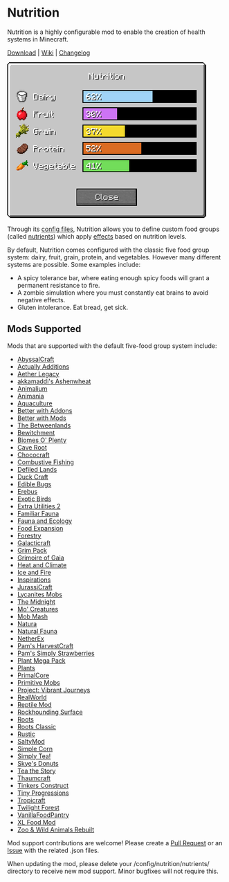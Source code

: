 # Nutrition

Nutrition is a highly configurable mod to enable the creation of health systems in Minecraft.

[Download](https://github.com/WesCook/Nutrition/releases) | [Wiki](https://github.com/WesCook/Nutrition/wiki) | [Changelog](changelog.md)

![Nutrition GUI](screenshots/gui.png "Nutrition GUI")

Through its [config files](https://github.com/WesCook/Nutrition/wiki/Configuration), Nutrition allows you to define custom food groups (called [nutrients](https://github.com/WesCook/Nutrition/wiki/Nutrients)) which apply [effects](https://github.com/WesCook/Nutrition/wiki/Effects) based on nutrition levels.

By default, Nutrition comes configured with the classic five food group system: dairy, fruit, grain, protein, and vegetables.  However many different systems are possible.  Some examples include:

* A spicy tolerance bar, where eating enough spicy foods will grant a permanent resistance to fire.
* A zombie simulation where you must constantly eat brains to avoid negative effects.
* Gluten intolerance.  Eat bread, get sick.

## Mods Supported

Mods that are supported with the default five-food group system include:

* [AbyssalCraft](https://minecraft.curseforge.com/projects/abyssalcraft)
* [Actually Additions](https://minecraft.curseforge.com/projects/actually-additions)
* [Aether Legacy](https://minecraft.curseforge.com/projects/aether-legacy)
* [akkamaddi's Ashenwheat](https://minecraft.curseforge.com/projects/akkamaddis-ashenwheat)
* [Animalium](https://minecraft.curseforge.com/projects/animalium)
* [Animania](https://minecraft.curseforge.com/projects/animania)
* [Aquaculture](https://minecraft.curseforge.com/projects/aquaculture)
* [Better with Addons](https://minecraft.curseforge.com/projects/better-with-addons)
* [Better with Mods](https://minecraft.curseforge.com/projects/better-with-mods)
* [The Betweenlands](https://minecraft.curseforge.com/projects/angry-pixel-the-betweenlands-mod)
* [Bewitchment](https://minecraft.curseforge.com/projects/bewitchment)
* [Biomes O' Plenty](https://minecraft.curseforge.com/projects/biomes-o-plenty)
* [Cave Root](https://minecraft.curseforge.com/projects/cave-root)
* [Chococraft](https://minecraft.curseforge.com/projects/chococraft-3)
* [Combustive Fishing](https://minecraft.curseforge.com/projects/combustive-fishing)
* [Defiled Lands](https://minecraft.curseforge.com/projects/defiled-lands)
* [Duck Craft](https://minecraft.curseforge.com/projects/duck-craft)
* [Edible Bugs](https://minecraft.curseforge.com/projects/edible-bugs)
* [Erebus](https://minecraft.curseforge.com/projects/the-erebus)
* [Exotic Birds](https://minecraft.curseforge.com/projects/exotic-birds)
* [Extra Utilities 2](https://minecraft.curseforge.com/projects/extra-utilities)
* [Familiar Fauna](https://minecraft.curseforge.com/projects/familiar-fauna)
* [Fauna and Ecology](https://minecraft.curseforge.com/projects/fauna-and-ecology)
* [Food Expansion](https://minecraft.curseforge.com/projects/food-expansion)
* [Forestry](https://minecraft.curseforge.com/projects/forestry)
* [Galacticraft](https://micdoodle8.com/mods/galacticraft)
* [Grim Pack](https://minecraft.curseforge.com/projects/grim-pack)
* [Grimoire of Gaia](https://minecraft.curseforge.com/projects/grimoire-of-gaia)
* [Heat and Climate](https://defeatedcrow.jp/modwiki/HeatAndClimate_EN)
* [Ice and Fire](https://minecraft.curseforge.com/projects/ice-and-fire-dragons)
* [Inspirations](https://minecraft.curseforge.com/projects/inspirations)
* [JurassiCraft](https://minecraft.curseforge.com/projects/jurassicraft)
* [Lycanites Mobs](https://minecraft.curseforge.com/projects/lycanites-mobs)
* [The Midnight](https://minecraft.curseforge.com/projects/the-midnight)
* [Mo' Creatures](https://minecraft.curseforge.com/projects/mo-creatures)
* [Mob Mash](https://minecraft.curseforge.com/projects/mob-mash)
* [Natura](https://minecraft.curseforge.com/projects/natura)
* [Natural Fauna](https://minecraft.curseforge.com/projects/natural-fauna-mod-a-zawa-addon)
* [NetherEx](https://minecraft.curseforge.com/projects/netherex)
* [Pam's HarvestCraft](https://minecraft.curseforge.com/projects/pams-harvestcraft)
* [Pam's Simply Strawberries](https://minecraft.curseforge.com/projects/pams-simply-strawberries)
* [Plant Mega Pack](https://10paksmods.net/pmp.html)
* [Plants](https://minecraft.curseforge.com/projects/plants)
* [PrimalCore](https://minecraft.curseforge.com/projects/primalcore)
* [Primitive Mobs](https://minecraft.curseforge.com/projects/primitive-mobs)
* [Project: Vibrant Journeys](https://minecraft.curseforge.com/projects/project-vibrant-journeys)
* [RealWorld](https://10paksmods.net/realworld.html)
* [Reptile Mod](https://minecraft.curseforge.com/projects/reptilemod)
* [Rockhounding Surface](https://minecraft.curseforge.com/projects/rockhounding-mod-surface)
* [Roots](https://minecraft.curseforge.com/projects/roots)
* [Roots Classic](https://minecraft.curseforge.com/projects/roots-classic)
* [Rustic](https://minecraft.curseforge.com/projects/rustic)
* [SaltyMod](https://minecraft.curseforge.com/projects/saltymod)
* [Simple Corn](https://minecraft.curseforge.com/projects/simple-corn)
* [Simply Tea!](https://minecraft.curseforge.com/projects/simply-tea)
* [Skye's Donuts](https://minecraft.curseforge.com/projects/skyes-donuts)
* [Tea the Story](https://minecraft.curseforge.com/projects/tea-the-story)
* [Thaumcraft](https://minecraft.curseforge.com/projects/thaumcraft)
* [Tinkers Construct](https://minecraft.curseforge.com/projects/tinkers-construct)
* [Tiny Progressions](https://minecraft.curseforge.com/projects/tiny-progressions)
* [Tropicraft](https://minecraft.curseforge.com/projects/tropicraft)
* [Twilight Forest](https://minecraft.curseforge.com/projects/the-twilight-forest)
* [VanillaFoodPantry](https://minecraft.curseforge.com/projects/vanillafoodpantry-mod)
* [XL Food Mod](https://minecraft.curseforge.com/projects/xl-food-mod)
* [Zoo & Wild Animals Rebuilt](https://minecraft.curseforge.com/projects/zoo-wild-animals-rebuild)

Mod support contributions are welcome!  Please create a [Pull Request](https://github.com/WesCook/Nutrition/pulls) or an [Issue](https://github.com/WesCook/Nutrition/issues) with the related .json files.

When updating the mod, please delete your /config/nutrition/nutrients/ directory to receive new mod support.  Minor bugfixes will not require this.
